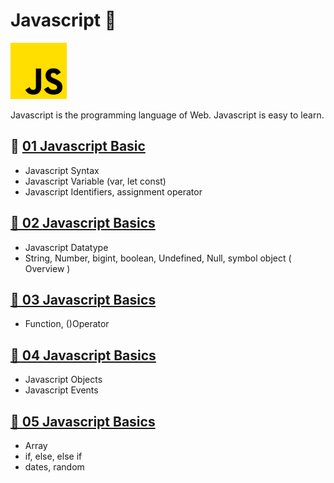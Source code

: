 # Javascript 🌿
<img src = "./img/js.png" width="90px"  >

Javascript is the programming language of Web.
Javascript is easy to learn.

##  🍋 [01 Javascript Basic](./01_Javascript_Basics/Readme.md)

- Javascript Syntax
- Javascript Variable (var, let const)
- Javascript Identifiers, assignment operator

## [ 🍋 02 Javascript Basics](./02_Javascript_Basics/readme.md)

- Javascript Datatype
- String, Number, bigint, boolean, Undefined, Null, symbol object  ( Overview )

## [ 🍋 03 Javascript Basics](./03_Javascript_Basics/Readme.md)

- Function, ()Operator

## [ 🍋 04 Javascript Basics ](./04_Javascript_Basics/readme.md)

- Javascript Objects 
- Javascript Events

## [ 🍋 05 Javascript Basics ](./05_Javascript_Basics/readme.md)

- Array
- if, else, else if
- dates, random 
